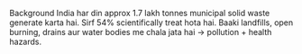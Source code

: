 Background
India har din approx 1.7 lakh tonnes municipal solid waste generate karta hai. Sirf 54% scientifically treat hota hai. Baaki landfills, open burning, drains aur water bodies me chala jata hai → pollution + health hazards.